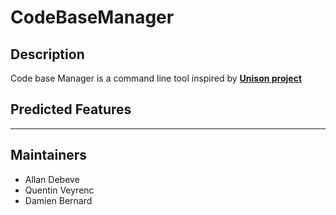 # CodeBaseManager

## Description
Code base Manager is a command line tool inspired by **[Unison project](https://www.unisonweb.org/)**

## Predicted Features




------------
## Maintainers

 - Allan Debeve
 - Quentin Veyrenc
 - Damien Bernard